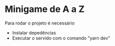 # Minigame de A a Z

Para rodar o projeto é necessário
- Instalar depedências
- Executar o servido com o comando "yarn dev"
